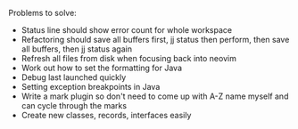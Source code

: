 Problems to solve:

* Status line should show error count for whole workspace
* Refactoring should save all buffers first, jj status then perform, then save all buffers, then jj status again
* Refresh all files from disk when focusing back into neovim
* Work out how to set the formatting for Java
* Debug last launched quickly
* Setting exception breakpoints in Java
* Write a mark plugin so don't need to come up with A-Z name myself and can cycle through the marks
* Create new classes, records, interfaces easily
